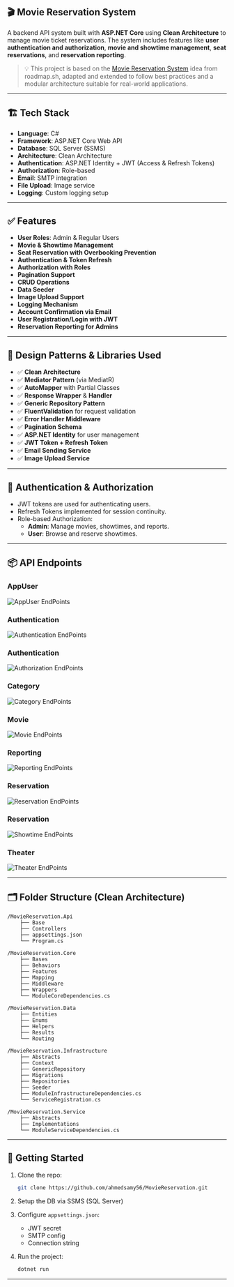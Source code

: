 ## 🎬 Movie Reservation System

A backend API system built with **ASP.NET Core** using **Clean Architecture** to manage movie ticket reservations. The system includes features like **user authentication and authorization**, **movie and showtime management**, **seat reservations**, and **reservation reporting**.

> 💡 This project is based on the [Movie Reservation System](https://roadmap.sh/projects/movie-reservation-system) idea from roadmap.sh, adapted and extended to follow best practices and a modular architecture suitable for real-world applications.

---

## 🏗️ Tech Stack

- **Language**: C#  
- **Framework**: ASP.NET Core Web API  
- **Database**: SQL Server (SSMS)  
- **Architecture**: Clean Architecture  
- **Authentication**: ASP.NET Identity + JWT (Access & Refresh Tokens)  
- **Authorization**: Role-based  
- **Email**: SMTP integration  
- **File Upload**: Image service  
- **Logging**: Custom logging setup  

---

## ✅ Features

- **User Roles**: Admin & Regular Users
- **Movie & Showtime Management**
- **Seat Reservation with Overbooking Prevention**
- **Authentication & Token Refresh**
- **Authorization with Roles**
- **Pagination Support**
- **CRUD Operations**
- **Data Seeder**
- **Image Upload Support**
- **Logging Mechanism**
- **Account Confirmation via Email**
- **User Registration/Login with JWT**
- **Reservation Reporting for Admins**

---

## 🧠 Design Patterns & Libraries Used

- ✅ **Clean Architecture**
- ✅ **Mediator Pattern** (via MediatR)
- ✅ **AutoMapper** with Partial Classes
- ✅ **Response Wrapper** & **Handler**
- ✅ **Generic Repository Pattern**
- ✅ **FluentValidation** for request validation
- ✅ **Error Handler Middleware**
- ✅ **Pagination Schema**
- ✅ **ASP.NET Identity** for user management
- ✅ **JWT Token + Refresh Token**
- ✅ **Email Sending Service**
- ✅ **Image Upload Service**

---

## 🔐 Authentication & Authorization

- JWT tokens are used for authenticating users.
- Refresh Tokens implemented for session continuity.
- Role-based Authorization:
  - **Admin**: Manage movies, showtimes, and reports.
  - **User**: Browse and reserve showtimes.

---

## 📦 API Endpoints 

### AppUser
![AppUser EndPoints](assets/AppUser.png)

### Authentication
![Authentication EndPoints](assets/Authentication.png)

### Authentication
![Authorization EndPoints](assets/Authorization.png)

### Category
![Category EndPoints](assets/Category.png)

### Movie
![Movie EndPoints](assets/Movie.png)

### Reporting
![Reporting EndPoints](assets/Reporting.png)

### Reservation
![Reservation EndPoints](assets/Reservation.png)

### Reservation
![Showtime EndPoints](assets/Showtime.png)

### Theater
![Theater EndPoints](assets/Theater.png)

---

## 🗂️ Folder Structure (Clean Architecture)

```
/MovieReservation.Api
    ├── Base
    ├── Controllers
    ├── appsettings.json
    └── Program.cs

/MovieReservation.Core
    ├── Bases
    ├── Behaviors
    ├── Features
    ├── Mapping
    ├── Middleware
    ├── Wrappers
    └── ModuleCoreDependencies.cs

/MovieReservation.Data
    ├── Entities
    ├── Enums
    ├── Helpers
    ├── Results
    └── Routing

/MovieReservation.Infrastructure
    ├── Abstracts
    ├── Context
    ├── GenericRepository
    ├── Migrations
    ├── Repositories
    ├── Seeder
    ├── ModuleInfrastructureDependencies.cs
    └── ServiceRegistration.cs

/MovieReservation.Service
    ├── Abstracts
    ├── Implementations
    └── ModuleServiceDependencies.cs

```

---

## 🚀 Getting Started

1. Clone the repo:
   ```bash
   git clone https://github.com/ahmedsamy56/MovieReservation.git
   ```
2. Setup the DB via SSMS (SQL Server)
3. Configure `appsettings.json`:
   - JWT secret
   - SMTP config
   - Connection string
4. Run the project:

   ```bash
   dotnet run
   ```

---

